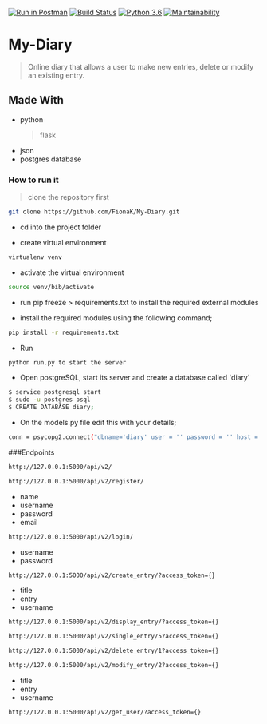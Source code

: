 [![Run in Postman](https://run.pstmn.io/button.svg)](https://app.getpostman.com/run-collection/edcdf0ad2ec49ea2e97b)
[![Build Status](https://travis-ci.org/travis-ci/travis-web.svg?branch=challenge3)](https://travis-ci.org/travis-ci/travis-web)
[![Python 3.6](https://img.shields.io/badge/python-3.6-blue.svg)](https://www.python.org/downloads/release/python-360/)
[![Maintainability](https://api.codeclimate.com/v1/badges/c418889a39e570ccd2c5/maintainability)](https://codeclimate.com/github/FionaK/My-Diary/maintainability)
# My-Diary
  > Online diary that allows a user to make new entries, delete or modify an existing entry.

## Made With
   * python
      > flask
   * json
   * postgres database

### How to run it
  > clone the repository first
```sh
git clone https://github.com/FionaK/My-Diary.git
```
* cd into the project folder

* create virtual environment
```sh
virtualenv venv
```
* activate the virtual environment
```sh
source venv/bib/activate
```
* run pip freeze > requirements.txt to install the required external modules

* install the required modules using the following command;
```sh
pip install -r requirements.txt
```
* Run
```sh
python run.py to start the server
```
* Open postgreSQL, start its server and create a database called 'diary'
```sh
$ service postgresql start
$ sudo -u postgres psql
$ CREATE DATABASE diary;
```
* On the models.py file edit this with your details;
```sh
conn = psycopg2.connect("dbname='diary' user = '' password = '' host = 'localhost' port = '5432'")
```

###Endpoints
```sh
http://127.0.0.1:5000/api/v2/
```
```sh
http://127.0.0.1:5000/api/v2/register/
```
  * name
  * username
  * password
  * email
```sh
http://127.0.0.1:5000/api/v2/login/
```
  * username
  * password
```sh
http://127.0.0.1:5000/api/v2/create_entry/?access_token={}
```
  * title
  * entry
  * username
```sh
http://127.0.0.1:5000/api/v2/display_entry/?access_token={}
```
```sh
http://127.0.0.1:5000/api/v2/single_entry/5?access_token={}
```
```sh
http://127.0.0.1:5000/api/v2/delete_entry/1?access_token={}
```
```sh
http://127.0.0.1:5000/api/v2/modify_entry/2?access_token={}
```
 * title
 * entry
 * username
```sh
http://127.0.0.1:5000/api/v2/get_user/?access_token={}
```

